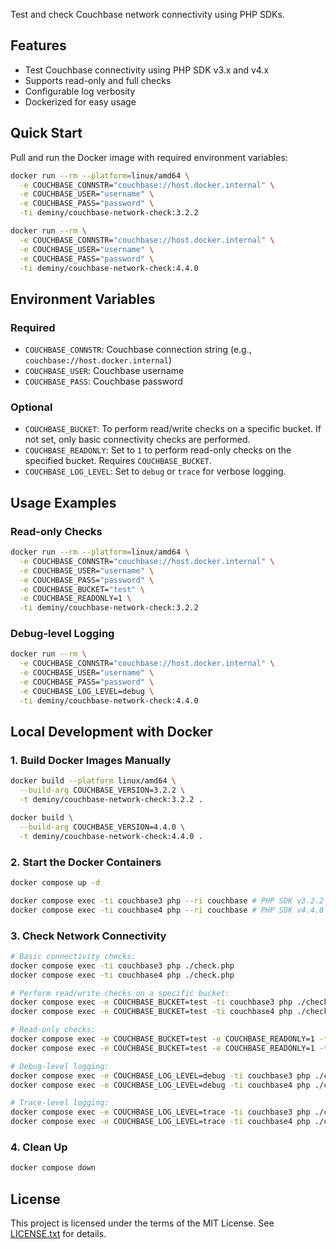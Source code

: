 Test and check Couchbase network connectivity using PHP SDKs.

## Features

- Test Couchbase connectivity using PHP SDK v3.x and v4.x
- Supports read-only and full checks
- Configurable log verbosity
- Dockerized for easy usage

## Quick Start

Pull and run the Docker image with required environment variables:

```bash
docker run --rm --platform=linux/amd64 \
  -e COUCHBASE_CONNSTR="couchbase://host.docker.internal" \
  -e COUCHBASE_USER="username" \
  -e COUCHBASE_PASS="password" \
  -ti deminy/couchbase-network-check:3.2.2

docker run --rm \
  -e COUCHBASE_CONNSTR="couchbase://host.docker.internal" \
  -e COUCHBASE_USER="username" \
  -e COUCHBASE_PASS="password" \
  -ti deminy/couchbase-network-check:4.4.0
```

## Environment Variables

### Required

- `COUCHBASE_CONNSTR`: Couchbase connection string (e.g., `couchbase://host.docker.internal`)
- `COUCHBASE_USER`: Couchbase username
- `COUCHBASE_PASS`: Couchbase password

### Optional

- `COUCHBASE_BUCKET`: To perform read/write checks on a specific bucket. If not set, only basic connectivity checks are performed.
- `COUCHBASE_READONLY`: Set to `1` to perform read-only checks on the specified bucket. Requires `COUCHBASE_BUCKET`.
- `COUCHBASE_LOG_LEVEL`: Set to `debug` or `trace` for verbose logging.

## Usage Examples

### Read-only Checks

```bash
docker run --rm --platform=linux/amd64 \
  -e COUCHBASE_CONNSTR="couchbase://host.docker.internal" \
  -e COUCHBASE_USER="username" \
  -e COUCHBASE_PASS="password" \
  -e COUCHBASE_BUCKET="test" \
  -e COUCHBASE_READONLY=1 \
  -ti deminy/couchbase-network-check:3.2.2
```

### Debug-level Logging

```bash
docker run --rm \
  -e COUCHBASE_CONNSTR="couchbase://host.docker.internal" \
  -e COUCHBASE_USER="username" \
  -e COUCHBASE_PASS="password" \
  -e COUCHBASE_LOG_LEVEL=debug \
  -ti deminy/couchbase-network-check:4.4.0
```

## Local Development with Docker

### 1. Build Docker Images Manually

```bash
docker build --platform linux/amd64 \
  --build-arg COUCHBASE_VERSION=3.2.2 \
  -t deminy/couchbase-network-check:3.2.2 .

docker build \
  --build-arg COUCHBASE_VERSION=4.4.0 \
  -t deminy/couchbase-network-check:4.4.0 .
```

### 2. Start the Docker Containers

```bash
docker compose up -d

docker compose exec -ti couchbase3 php --ri couchbase # PHP SDK v3.2.2
docker compose exec -ti couchbase4 php --ri couchbase # PHP SDK v4.4.0
```

### 3. Check Network Connectivity

```bash
# Basic connectivity checks:
docker compose exec -ti couchbase3 php ./check.php
docker compose exec -ti couchbase4 php ./check.php

# Perform read/write checks on a specific bucket:
docker compose exec -e COUCHBASE_BUCKET=test -ti couchbase3 php ./check.php
docker compose exec -e COUCHBASE_BUCKET=test -ti couchbase4 php ./check.php

# Read-only checks:
docker compose exec -e COUCHBASE_BUCKET=test -e COUCHBASE_READONLY=1 -ti couchbase3 php ./check.php
docker compose exec -e COUCHBASE_BUCKET=test -e COUCHBASE_READONLY=1 -ti couchbase4 php ./check.php

# Debug-level logging:
docker compose exec -e COUCHBASE_LOG_LEVEL=debug -ti couchbase3 php ./check.php
docker compose exec -e COUCHBASE_LOG_LEVEL=debug -ti couchbase4 php ./check.php

# Trace-level logging:
docker compose exec -e COUCHBASE_LOG_LEVEL=trace -ti couchbase3 php ./check.php
docker compose exec -e COUCHBASE_LOG_LEVEL=trace -ti couchbase4 php ./check.php
```

### 4. Clean Up

```bash
docker compose down
```

## License

This project is licensed under the terms of the MIT License. See [LICENSE.txt](LICENSE.txt) for details.
